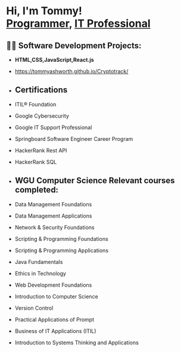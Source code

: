 <h1>Hi, I'm Tommy! <br/><a href="https://github.com/TommyAshworth">Programmer</a>, <a href="https://www.linkedin.com/in/tommy-ashworth-a50928123/">IT Professional</a></h1>

<h2>👨‍💻 Software Development Projects:</h2>

- <b> HTML,CSS,JavaScript,React.js </b>
- https://tommyashworth.github.io/Cryptotrack/

- <h2> Certifications </h2>
- ITIL® Foundation
- Google Cybersecurity
- Google IT Support Professional
- Springboard Software Engineer Career Program
- HackerRank Rest API
- HackerRank SQL

- <h2> WGU Computer Science Relevant courses completed: </h2>
- Data Management Foundations
- Data Management Applications
- Network & Security Foundations
- Scripting & Programming Foundations
- Scripting & Programming Applications
- Java Fundamentals
- Ethics in Technology
- Web Development Foundations
- Introduction to Computer Science
- Version Control
- Practical Applications of Prompt
- Business of IT Applications (ITIL)
- Introduction to Systems Thinking and Applications

<!--
**TommyAshworth/tommyashworth** is a ✨ _special_ ✨ repository because its `README.md` (this file) appears on your GitHub profile.

Here are some ideas to get you started:

- 🔭 I’m currently working on ...
- 🌱 I’m currently learning ...
- 👯 I’m looking to collaborate on ...
- 🤔 I’m looking for help with ...
- 💬 Ask me about ...
- 📫 How to reach me: ...
- 😄 Pronouns: ...
- ⚡ Fun fact: ...
-->
